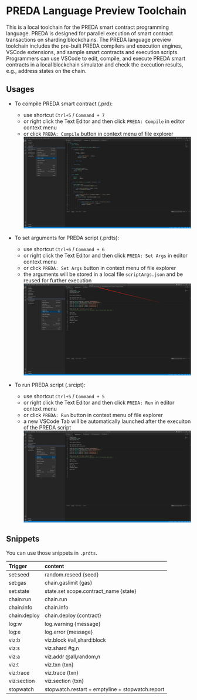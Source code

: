 # PREDA Language Preview Toolchain

This is a local toolchain for the PREDA smart contract programming language. PREDA is designed for parallel execution of smart contract transactions on sharding blockchains. The PREDA language preview toolchain includes the pre-built PREDA compilers and execution engines, VSCode extensions, and sample smart contracts and execution scripts. Programmers can use VSCode to edit, compile, and execute PREDA smart contracts in a local blockchain simulator and check the execution results, e.g., address states on the chain.

## Usages

- To compile PREDA smart contract (.prd):

  - use shortcut `Ctrl+5` / `Command + 7`
  - or right click the Text Editor and then click `PREDA: Compile` in editor context menu
  - or click `PREDA: Compile` button in context menu of file explorer
    ![Alt text](./resource/images/compile.png?raw=true "Compile")

- To set arguments for PREDA script (.prdts):

  - use shortcut `Ctrl+6` / `Command + 6`
  - or right click the Text Editor and then click `PREDA: Set Args` in editor context menu
  - or click `PREDA: Set Args` button in context menu of file explorer
  - the arguments will be stored in a local file `scriptArgs.json` and be reused for further execution
    ![Alt text](./resource/images/edit.png?raw=true "Set Args")

- To run PREDA script (.srcipt):

  - use shortcut `Ctrl+5` / `Command + 5`
  - or right click the Text Editor and then click `PREDA: Run` in editor context menu
  - or click `PREDA: Run` button in context menu of file explorer
  - a new VSCode Tab will be automatically launched after the execuiton of the PREDA script
    ![Alt text](./resource/images/run.png?raw=true "Run")

## Snippets

You can use those snippets in `.prdts`.

| Trigger      | content                                          |
| :----------- | :----------------------------------------------- |
| set:seed     | random.reseed {seed}                             |
| set:gas      | chain.gaslimit {gas}                             |
| set:state    | state.set scope.contract_name {state}            |
| chain:run    | chain.run                                        |
| chain:info   | chain.info                                       |
| chain:deploy | chain.deploy {contract}                          |
| log:w        | log.warning {message}                            |
| log:e        | log.error {message}                              |
| viz:b        | viz.block #all,shard:block                       |
| viz:s        | viz.shard #g,n                                   |
| viz:a        | viz.addr @all,random,n                           |
| viz:t        | viz.txn {txn}                                    |
| viz:trace    | viz.trace {txn}                                  |
| viz:section  | viz.section {txn}                                |
| stopwatch    | stopwatch.restart + emptyline + stopwatch.report |
